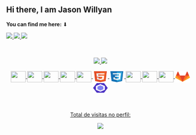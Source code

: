## Hi there, I am Jason Willyan
 
<p align="left">
    <strong>You can find me here:</strong> ⬇
</p>

<div>
 
<p align="left">
    <a href="mailto:jasonwillyan@hotmail.com" alt="Gmail">
        <img src="https://img.shields.io/badge/-Gmail-1C1C1C?style=for-the-badge&logo=Gmail&logoColor=0061C3"/>
    </a>
    <a href="https://www.linkedin.com/in/jason-willyan/" target="_blank" alt="Linkedin">
        <img src="https://img.shields.io/badge/LinkedIn-1C1C1C?style=for-the-badge&logo=linkedin&logoColor=0061C3"/>
    </a> 
    <a href="https://www.instagram.com/jasonwillyan/" alt="Linkedin">
        <img src="https://img.shields.io/badge/Instagram-1C1C1C?style=for-the-badge&logo=instagram&logoColor=0061C3"/>
    </a> 
</p>

<div align="center">
    <br /> 
    <br />
    <a href="https://github.com/jasonwillyan"/>
    <img height="180em" src="https://github-readme-stats.vercel.app/api?username=jasonwillyan&show_icons=true&theme=radical&include_all_commits=true&count_private=true"/>
    <img height="180em" src="https://github-readme-stats.vercel.app/api/top-langs/?username=jasonwillyan&layout=compact&langs_count=7&theme=radical"/>
</div>
  
<div style="display: inline_block" align="center" ><br>
    <img align="center" height="30" width="40" src="https://cdn.jsdelivr.net/gh/devicons/devicon/icons/c/c-original.svg">
    <img align="center" height="30" width="40" src="https://cdn.jsdelivr.net/gh/devicons/devicon/icons/cplusplus/cplusplus-original.svg">
    <img align="center" height="30" width="40" src="https://cdn.jsdelivr.net/gh/devicons/devicon/icons/python/python-original.svg">
    <img align="center" height="30" width="40" src="https://cdn.jsdelivr.net/gh/devicons/devicon/icons/java/java-original.svg">
    <img align="center" height="30" width="40" src="https://cdn.jsdelivr.net/gh/devicons/devicon/icons/nodejs/nodejs-original.svg" />
    <img align="center" height="30" width="40" src="https://raw.githubusercontent.com/devicons/devicon/master/icons/html5/html5-original.svg">
    <img align="center" height="30" width="40" src="https://raw.githubusercontent.com/devicons/devicon/master/icons/css3/css3-original.svg">
    <img align="center" height="30" width="40" src="https://cdn.jsdelivr.net/gh/devicons/devicon/icons/git/git-original.svg">
    <img align="center" height="30" width="40" src="https://cdn.jsdelivr.net/gh/devicons/devicon/icons/github/github-original.svg">
    <img align="center" height="30" width="40" src="https://cdn.jsdelivr.net/gh/devicons/devicon/icons/vscode/vscode-original.svg">
    <img align="center" height="30" width="40" src="https://github.com/devicons/devicon/blob/master/icons/gitlab/gitlab-original.svg">
    <img align="center" height="30" width="40" src="https://github.com/devicons/devicon/blob/master/icons/eslint/eslint-original.svg">
</div>

<div align="center">
    <br />
    <br />
    <p>Total de visitas no perfil:</p>
    <p>
        <img src="https://profile-counter.glitch.me/jasonwillyan/count.svg"/>
    </p>
</div>
